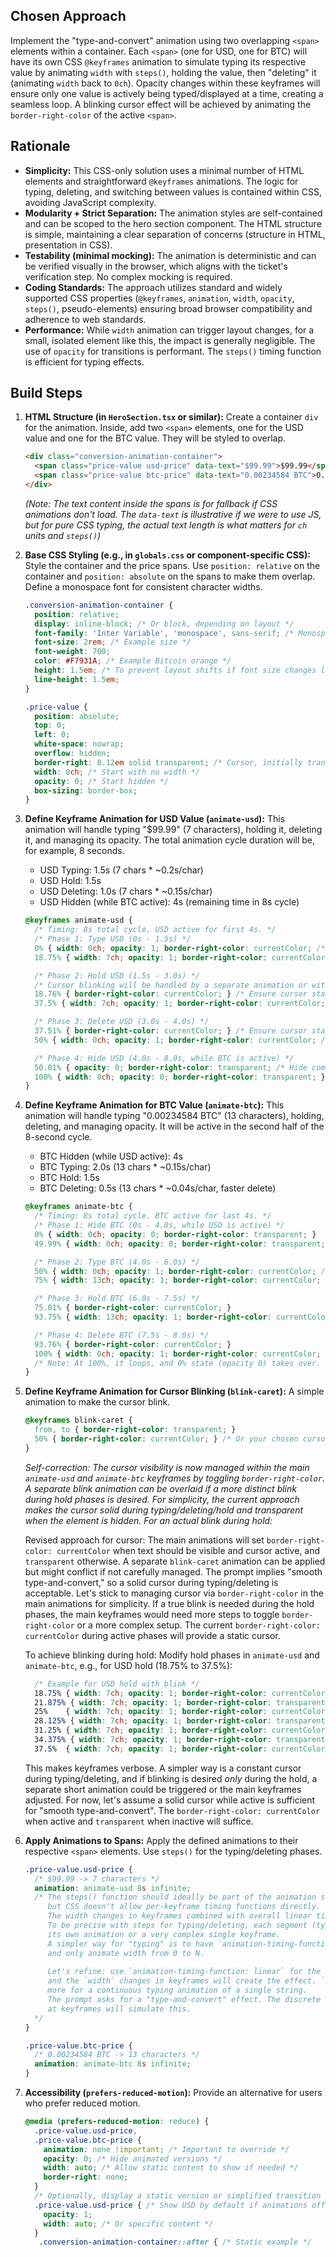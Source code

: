 ## Chosen Approach
Implement the "type-and-convert" animation using two overlapping `<span>` elements within a container. Each `<span>` (one for USD, one for BTC) will have its own CSS `@keyframes` animation to simulate typing its respective value by animating `width` with `steps()`, holding the value, then "deleting" it (animating `width` back to `0ch`). Opacity changes within these keyframes will ensure only one value is actively being typed/displayed at a time, creating a seamless loop. A blinking cursor effect will be achieved by animating the `border-right-color` of the active `<span>`.

## Rationale
-   **Simplicity:** This CSS-only solution uses a minimal number of HTML elements and straightforward `@keyframes` animations. The logic for typing, deleting, and switching between values is contained within CSS, avoiding JavaScript complexity.
-   **Modularity + Strict Separation:** The animation styles are self-contained and can be scoped to the hero section component. The HTML structure is simple, maintaining a clear separation of concerns (structure in HTML, presentation in CSS).
-   **Testability (minimal mocking):** The animation is deterministic and can be verified visually in the browser, which aligns with the ticket's verification step. No complex mocking is required.
-   **Coding Standards:** The approach utilizes standard and widely supported CSS properties (`@keyframes`, `animation`, `width`, `opacity`, `steps()`, pseudo-elements) ensuring broad browser compatibility and adherence to web standards.
-   **Performance:** While `width` animation can trigger layout changes, for a small, isolated element like this, the impact is generally negligible. The use of `opacity` for transitions is performant. The `steps()` timing function is efficient for typing effects.

## Build Steps

1.  **HTML Structure (in `HeroSection.tsx` or similar):**
    Create a container `div` for the animation. Inside, add two `<span>` elements, one for the USD value and one for the BTC value. They will be styled to overlap.

    ```html
    <div class="conversion-animation-container">
      <span class="price-value usd-price" data-text="$99.99">$99.99</span>
      <span class="price-value btc-price" data-text="0.00234584 BTC">0.00234584 BTC</span>
    </div>
    ```
    *(Note: The text content inside the spans is for fallback if CSS animations don't load. The `data-text` is illustrative if we were to use JS, but for pure CSS typing, the actual text length is what matters for `ch` units and `steps()`)*

2.  **Base CSS Styling (e.g., in `globals.css` or component-specific CSS):**
    Style the container and the price spans. Use `position: relative` on the container and `position: absolute` on the spans to make them overlap. Define a monospace font for consistent character widths.

    ```css
    .conversion-animation-container {
      position: relative;
      display: inline-block; /* Or block, depending on layout */
      font-family: 'Inter Variable', 'monospace', sans-serif; /* Monospace is key for ch units */
      font-size: 2rem; /* Example size */
      font-weight: 700;
      color: #F7931A; /* Example Bitcoin orange */
      height: 1.5em; /* To prevent layout shifts if font size changes line height */
      line-height: 1.5em;
    }

    .price-value {
      position: absolute;
      top: 0;
      left: 0;
      white-space: nowrap;
      overflow: hidden;
      border-right: 0.12em solid transparent; /* Cursor, initially transparent */
      width: 0ch; /* Start with no width */
      opacity: 0; /* Start hidden */
      box-sizing: border-box;
    }
    ```

3.  **Define Keyframe Animation for USD Value (`animate-usd`):**
    This animation will handle typing "$99.99" (7 characters), holding it, deleting it, and managing its opacity. The total animation cycle duration will be, for example, 8 seconds.

    *   USD Typing: 1.5s (7 chars * ~0.2s/char)
    *   USD Hold: 1.5s
    *   USD Deleting: 1.0s (7 chars * ~0.15s/char)
    *   USD Hidden (while BTC active): 4s (remaining time in 8s cycle)

    ```css
    @keyframes animate-usd {
      /* Timing: 8s total cycle. USD active for first 4s. */
      /* Phase 1: Type USD (0s - 1.5s) */
      0% { width: 0ch; opacity: 1; border-right-color: currentColor; /* Cursor visible */ }
      18.75% { width: 7ch; opacity: 1; border-right-color: currentColor; /* "$99.99" (7 chars) typed */ } /* 1.5s / 8s */

      /* Phase 2: Hold USD (1.5s - 3.0s) */
      /* Cursor blinking will be handled by a separate animation or within these steps */
      18.76% { border-right-color: currentColor; } /* Ensure cursor stays */
      37.5% { width: 7ch; opacity: 1; border-right-color: currentColor; } /* 3.0s / 8s */

      /* Phase 3: Delete USD (3.0s - 4.0s) */
      37.51% { border-right-color: currentColor; } /* Ensure cursor stays for delete */
      50% { width: 0ch; opacity: 1; border-right-color: currentColor; /* Deleted */ } /* 4.0s / 8s */

      /* Phase 4: Hide USD (4.0s - 8.0s, while BTC is active) */
      50.01% { opacity: 0; border-right-color: transparent; /* Hide completely */ }
      100% { width: 0ch; opacity: 0; border-right-color: transparent; }
    }
    ```

4.  **Define Keyframe Animation for BTC Value (`animate-btc`):**
    This animation will handle typing "0.00234584 BTC" (13 characters), holding, deleting, and managing opacity. It will be active in the second half of the 8-second cycle.

    *   BTC Hidden (while USD active): 4s
    *   BTC Typing: 2.0s (13 chars * ~0.15s/char)
    *   BTC Hold: 1.5s
    *   BTC Deleting: 0.5s (13 chars * ~0.04s/char, faster delete)

    ```css
    @keyframes animate-btc {
      /* Timing: 8s total cycle. BTC active for last 4s. */
      /* Phase 1: Hide BTC (0s - 4.0s, while USD is active) */
      0% { width: 0ch; opacity: 0; border-right-color: transparent; }
      49.99% { width: 0ch; opacity: 0; border-right-color: transparent; }

      /* Phase 2: Type BTC (4.0s - 6.0s) */
      50% { width: 0ch; opacity: 1; border-right-color: currentColor; /* Start typing BTC */ }
      75% { width: 13ch; opacity: 1; border-right-color: currentColor; /* "0.00234584 BTC" (13 chars) typed */ } /* (4s+2s)/8s */

      /* Phase 3: Hold BTC (6.0s - 7.5s) */
      75.01% { border-right-color: currentColor; }
      93.75% { width: 13ch; opacity: 1; border-right-color: currentColor; } /* (4s+2s+1.5s)/8s */

      /* Phase 4: Delete BTC (7.5s - 8.0s) */
      93.76% { border-right-color: currentColor; }
      100% { width: 0ch; opacity: 1; border-right-color: currentColor; /* Deleted, ready to loop and hide */ }
      /* Note: At 100%, it loops, and 0% state (opacity 0) takes over. */
    }
    ```

5.  **Define Keyframe Animation for Cursor Blinking (`blink-caret`):**
    A simple animation to make the cursor blink.

    ```css
    @keyframes blink-caret {
      from, to { border-right-color: transparent; }
      50% { border-right-color: currentColor; } /* Or your chosen cursor color */
    }
    ```
    *Self-correction: The cursor visibility is now managed within the main `animate-usd` and `animate-btc` keyframes by toggling `border-right-color`. A separate blink animation can be overlaid if a more distinct blink *during* hold phases is desired. For simplicity, the current approach makes the cursor solid during typing/deleting/hold and transparent when the element is hidden. For an actual blink during hold:*
    
    Revised approach for cursor: The main animations will set `border-right-color: currentColor` when text should be visible and cursor active, and `transparent` otherwise. A separate `blink-caret` animation can be applied but might conflict if not carefully managed. The prompt implies "smooth type-and-convert," so a solid cursor during typing/deleting is acceptable. Let's stick to managing cursor via `border-right-color` in the main animations for simplicity. If a true blink is needed during the hold phases, the main keyframes would need more steps to toggle `border-right-color` or a more complex setup. The current `border-right-color: currentColor` during active phases will provide a static cursor.
    
    To achieve blinking during hold:
    Modify hold phases in `animate-usd` and `animate-btc`, e.g., for USD hold (18.75% to 37.5%):
    ```css
      /* Example for USD hold with blink */
      18.75% { width: 7ch; opacity: 1; border-right-color: currentColor; }
      21.875% { width: 7ch; opacity: 1; border-right-color: transparent; } /* Blink off */
      25%    { width: 7ch; opacity: 1; border-right-color: currentColor; } /* Blink on */
      28.125% { width: 7ch; opacity: 1; border-right-color: transparent; } /* Blink off */
      31.25% { width: 7ch; opacity: 1; border-right-color: currentColor; } /* Blink on */
      34.375% { width: 7ch; opacity: 1; border-right-color: transparent; } /* Blink off */
      37.5%  { width: 7ch; opacity: 1; border-right-color: currentColor; } /* End hold with cursor on */
    ```
    This makes keyframes verbose. A simpler way is a constant cursor during typing/deleting, and if blinking is desired *only* during the hold, a separate short animation could be triggered or the main keyframes adjusted. For now, let's assume a solid cursor while active is sufficient for "smooth type-and-convert". The `border-right-color: currentColor` when active and `transparent` when inactive will suffice.

6.  **Apply Animations to Spans:**
    Apply the defined animations to their respective `<span>` elements. Use `steps()` for the typing/deleting phases.

    ```css
    .price-value.usd-price {
      /* $99.99 -> 7 characters */
      animation: animate-usd 8s infinite;
      /* The steps() function should ideally be part of the animation shorthand, 
         but CSS doesn't allow per-keyframe timing functions directly.
         The width changes in keyframes combined with overall linear timing achieve the steps.
         To be precise with steps for typing/deleting, each segment (type, delete) would need
         its own animation or a very complex single keyframe.
         A simpler way for "typing" is to have `animation-timing-function: steps(X, end)`
         and only animate width from 0 to N.
         
         Let's refine: use `animation-timing-function: linear` for the overall sequence,
         and the `width` changes in keyframes will create the effect. `steps()` is
         more for a continuous typing animation of a single string.
         The prompt asks for a "type-and-convert" effect. The discrete width changes
         at keyframes will simulate this.
      */
    }

    .price-value.btc-price {
      /* 0.00234584 BTC -> 13 characters */
      animation: animate-btc 8s infinite;
    }
    ```

7.  **Accessibility (`prefers-reduced-motion`):**
    Provide an alternative for users who prefer reduced motion.

    ```css
    @media (prefers-reduced-motion: reduce) {
      .price-value.usd-price,
      .price-value.btc-price {
        animation: none !important; /* Important to override */
        opacity: 0; /* Hide animated versions */
        width: auto; /* Allow static content to show if needed */
        border-right: none;
      }
      /* Optionally, display a static version or simplified transition */
      .price-value.usd-price { /* Show USD by default if animations off */
        opacity: 1;
        width: auto; /* Or specific content */
      }
       .conversion-animation-container::after { /* Static example */
        